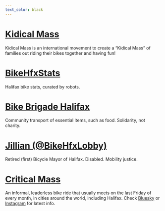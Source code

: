 ```yaml
---
text_color: black
---
```


# [Kidical Mass](kidical-mass/)

Kidical Mass is an international movement to create a “Kidical Mass” of families out riding their bikes together and having fun!

# [BikeHfxStats](bikehfxstats)

Halifax bike stats, curated by robots.

# [Bike Brigade Halifax](bikebrigade)

Community transport of essential items, such as food. Solidarity, not charity.

# [Jillian (@BikeHfxLobby)](jillian)

Retired (first) Bicycle Mayor of Halifax. Disabled. Mobility justice.

# [Critical Mass](https://bsky.app/profile/criticalmasshfx.bsky.social)

An informal, leaderless bike ride that usually meets on the last Friday of every month, in cities around the world, including Halifax. Check [Bluesky](https://bsky.app/profile/criticalmasshfx.bsky.social) or [Instagram](https://www.instagram.com/criticalmass.halifax/) for latest info.
